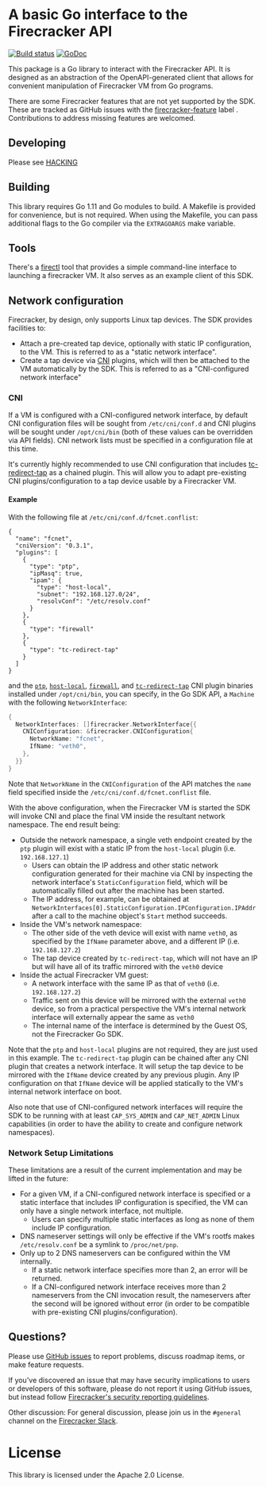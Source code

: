 A basic Go interface to the Firecracker API
====

[![Build status](https://badge.buildkite.com/de08ca676829bedbf6de040c2c2ba1a5d2892e220997c2abdd.svg?branch=master)](https://buildkite.com/firecracker-microvm/firecracker-go-sdk)
[![GoDoc](https://godoc.org/github.com/firecracker-microvm/firecracker-go-sdk?status.svg)](https://godoc.org/github.com/firecracker-microvm/firecracker-go-sdk)

This package is a Go library to interact with the Firecracker API. It
is designed as an abstraction of the OpenAPI-generated client that
allows for convenient manipulation of Firecracker VM from Go programs.

There are some Firecracker features that are not yet supported by the
SDK.  These are tracked as GitHub issues with the
[firecracker-feature](https://github.com/firecracker-microvm/firecracker-go-sdk/issues?q=is%3Aissue+is%3Aopen+label%3Afirecracker-feature)
label . Contributions to address missing features are welcomed.

Developing
---

Please see [HACKING](HACKING.md)

Building
---

This library requires Go 1.11 and Go modules to build.  A Makefile is provided
for convenience, but is not required.  When using the Makefile, you can pass
additional flags to the Go compiler via the `EXTRAGOARGS` make variable.

Tools
---

There's a [firectl](https://github.com/firecracker-microvm/firectl/)
tool that provides a simple command-line interface to launching a
firecracker VM. It also serves as an example client of this SDK.

Network configuration
---

Firecracker, by design, only supports Linux tap devices. The SDK
provides facilities to:
* Attach a pre-created tap device, optionally with static IP configuration, to
  the VM. This is referred to as a "static network interface".
* Create a tap device via [CNI](https://github.com/containernetworking/cni) plugins, 
  which will then be attached to the VM automatically by the SDK. This is referred 
  to as a "CNI-configured network interface"
  
### CNI
If a VM is configured with a CNI-configured network interface, by default CNI configuration
files will be sought from `/etc/cni/conf.d` and CNI plugins will be sought under
`/opt/cni/bin` (both of these values can be overridden via API fields). CNI network lists
must be specified in a configuration file at this time.

It's currently highly recommended to use CNI configuration that includes
[tc-redirect-tap](cni/Makefile) as a chained plugin. This will allow you to
adapt pre-existing CNI plugins/configuration to a tap device usable by a
Firecracker VM.

#### Example

With the following file at `/etc/cni/conf.d/fcnet.conflist`:
```
{
  "name": "fcnet",
  "cniVersion": "0.3.1",
  "plugins": [
    {
      "type": "ptp",
      "ipMasq": true,
      "ipam": {
        "type": "host-local",
        "subnet": "192.168.127.0/24",
        "resolvConf": "/etc/resolv.conf"
      }
    },
    {
      "type": "firewall"
    },
    {
      "type": "tc-redirect-tap"
    }
  ]
}
```

and the 
[`ptp`](https://github.com/containernetworking/plugins/tree/master/plugins/main/ptp), 
[`host-local`](https://github.com/containernetworking/plugins/tree/master/plugins/ipam/host-local),
[`firewall`](https://github.com/containernetworking/plugins/tree/master/plugins/meta/firewall),
and [`tc-redirect-tap`](cni/Makefile)
CNI plugin binaries installed under `/opt/cni/bin`, you can specify, in the Go SDK API, 
a `Machine` with the following `NetworkInterface`:
```go
{
  NetworkInterfaces: []firecracker.NetworkInterface{{
    CNIConfiguration: &firecracker.CNIConfiguration{
      NetworkName: "fcnet",
      IfName: "veth0",
    },
  }}
}
```

Note that `NetworkName` in the `CNIConfiguration` of the API matches the `name` field 
specified inside the `/etc/cni/conf.d/fcnet.conflist` file.

With the above configuration, when the Firecracker VM is started the SDK will invoke
CNI and place the final VM inside the resultant network namespace. The end result being:
* Outside the network namespace, a single veth endpoint created by the `ptp` plugin will
  exist with a static IP from the `host-local` plugin (i.e. `192.168.127.1`)
  * Users can obtain the IP address and other static network configuration generated for
    their machine via CNI by inspecting the network interface's `StaticConfiguration`
    field, which will be automatically filled out after the machine has been started.
  * The IP address, for example, can be obtained at
    `NetworkInterfaces[0].StaticConfiguration.IPConfiguration.IPAddr` after a call to the
    machine object's `Start` method succeeds.
* Inside the VM's network namespace:
    * The other side of the veth device will exist with name `veth0`, as specified by the
      `IfName` parameter above, and a different IP (i.e. `192.168.127.2`)
    * The tap device created by `tc-redirect-tap`, which will not have an IP but will have
      all of its traffic mirrored with the `veth0` device
* Inside the actual Firecracker VM guest:
    * A network interface with the same IP as that of `veth0` (i.e. `192.168.127.2`)
    * Traffic sent on this device will be mirrored with the external `veth0` device,
      so from a practical perspective the VM's internal network interface will externally
      appear the same as `veth0`
    * The internal name of the interface is determined by the Guest OS, not the Firecracker
      Go SDK.

Note that the `ptp` and `host-local` plugins are not required, they are just used in this
example. The `tc-redirect-tap` plugin can be chained after any CNI plugin that creates a
network interface. It will setup the tap device to be mirrored with the `IfName` device
created by any previous plugin. Any IP configuration on that `IfName` device will be
applied statically to the VM's internal network interface on boot.

Also note that use of CNI-configured network interfaces will require the SDK to be running with at least
`CAP_SYS_ADMIN` and `CAP_NET_ADMIN` Linux capabilities (in order to have the 
ability to create and configure network namespaces).

### Network Setup Limitations
These limitations are a result of the current implementation and may be lifted in the future:
* For a given VM, if a CNI-configured network interface is specified or a static interface
  that includes IP configuration is specified, the VM can only have a single
  network interface, not multiple.
  * Users can specify multiple static interfaces as long as none of them 
    include IP configuration.
* DNS nameserver settings will only be effective if the VM's rootfs makes
  `/etc/resolv.conf` be a symlink to `/proc/net/pnp`.
* Only up to 2 DNS nameservers can be configured within the VM internally.
  * If a static network interface specifies more than 2, an error will be 
    returned.
  * If a CNI-configured network interface receives more than 2 nameservers from the CNI 
    invocation result, the nameservers after the second will be ignored without 
    error (in order to be compatible with pre-existing CNI plugins/configuration).

Questions?
---

Please use
[GitHub issues](https://github.com/firecracker-microvm/firecracker-go-sdk/issues)
to report problems, discuss roadmap items, or make feature requests.

If you've discovered an issue that may have security implications to
users or developers of this software, please do not report it using
GitHub issues, but instead follow
[Firecracker's security reporting guidelines](https://github.com/firecracker-microvm/firecracker/blob/master/SECURITY-POLICY.md).

Other discussion: For general discussion, please join us in the
`#general` channel on the [Firecracker Slack](https://tinyurl.com/firecracker-microvm).

License
====

This library is licensed under the Apache 2.0 License. 

